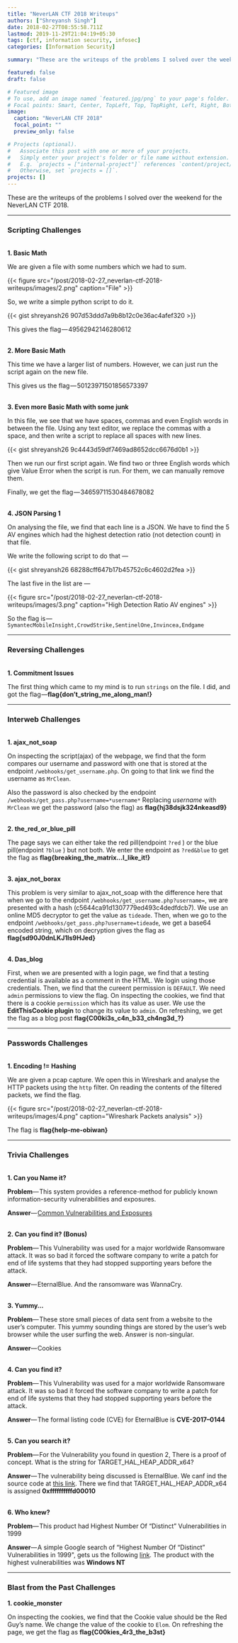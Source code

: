 ```yaml
---
title: "NeverLAN CTF 2018 Writeups"
authors: ["Shreyansh Singh"]
date: 2018-02-27T08:55:58.711Z
lastmod: 2019-11-29T21:04:19+05:30
tags: [ctf, information security, infosec]
categories: [Information Security]

summary: "These are the writeups of the problems I solved over the weekend for the NeverLAN CTF 2018."

featured: false
draft: false

# Featured image
# To use, add an image named `featured.jpg/png` to your page's folder.
# Focal points: Smart, Center, TopLeft, Top, TopRight, Left, Right, BottomLeft, Bottom, BottomRight.
image:
  caption: "NeverLAN CTF 2018"
  focal_point: ""
  preview_only: false

# Projects (optional).
#   Associate this post with one or more of your projects.
#   Simply enter your project's folder or file name without extension.
#   E.g. `projects = ["internal-project"]` references `content/project/deep-learning/index.md`.
#   Otherwise, set `projects = []`.
projects: []
---
```


These are the writeups of the problems I solved over the weekend for the NeverLAN CTF 2018.


---

### **Scripting Challenges**
&nbsp;  
**1. Basic Math**

We are given a file with some numbers which we had to sum.


{{< figure src="/post/2018-02-27_neverlan-ctf-2018-writeups/images/2.png" caption="File" >}}

So, we write a simple python script to do it.

{{< gist shreyansh26 907d53ddd7a9b8b12c0e36ac4afef320 >}}


This gives the flag — 49562942146280612

&nbsp;  
**2. More Basic Math**

This time we have a larger list of numbers. However, we can just run the script again on the new file.

This gives us the flag — 50123971501856573397

&nbsp;  
**3. Even more Basic Math with some junk**

In this file, we see that we have spaces, commas and even English words in between the file. Using any text editor, we replace the commas with a space, and then write a script to replace all spaces with new lines.

{{< gist shreyansh26 9c4443d59df7469ad8652dcc6676d0b1 >}}


Then we run our first script again. We find two or three English words which give Value Error when the script is run. For them, we can manually remove them.

Finally, we get the flag — 34659711530484678082

&nbsp;  
**4. JSON Parsing 1**

On analysing the file, we find that each line is a JSON. We have to find the 5 AV engines which had the highest detection ratio (not detection count) in that file.

We write the following script to do that —
 
{{< gist shreyansh26 68288cff647b17b45752c6c4602d2fea >}}


The last five in the list are —

{{< figure src="/post/2018-02-27_neverlan-ctf-2018-writeups/images/3.png" caption="High Detection Ratio AV engines" >}}


So the flag is — `SymantecMobileInsight,CrowdStrike,SentinelOne,Invincea,Endgame`

---

### **Reversing Challenges**
&nbsp;  
**1. Commitment Issues**

The first thing which came to my mind is to run `strings` on the file. I did, and got the flag —**flag{don’t_string_me_along_man!}**

---

### **Interweb Challenges**
&nbsp;  
**1. ajax_not_soap**

On inspecting the script(ajax) of the webpage, we find that the form compares our username and password with one that is stored at the endpoint `/webhooks/get_username.php`. On going to that link we find the username as `MrClean`.

Also the password is also checked by the endpoint `/webhooks/get_pass.php?username=*username*` Replacing _username_ with `MrClean` we get the password (also the flag) as **flag{hj38dsjk324nkeasd9}**

&nbsp;  
**2. the_red_or_blue_pill**

The page says we can either take the red pill(endpoint `?red` ) or the blue pill(endpoint `?blue` ) but not both. We enter the endpoint as `?red&blue` to get the flag as **flag{breaking_the_matrix…I_like_it!}**

&nbsp;  
**3. ajax_not_borax**

This problem is very similar to ajax_not_soap with the difference here that when we go to the endpoint `/webhooks/get_username.php?username=`, we are presented with a hash (c5644ca91d1307779ed493c4dedfdcb7). We use an online MD5 decryptor to get the value as `tideade`. Then, when we go to the endpoint `/webhooks/get_pass.php?username=tideade`, we get a base64 encoded string, which on decryption gives the flag as **flag{sd90J0dnLKJ1ls9HJed}**

&nbsp;  
**4. Das_blog**

First, when we are presented with a login page, we find that a testing credential is available as a comment in the HTML. We login using those credentials. Then, we find that the cureent permission is `DEFAULT`. We need `admin` permissions to view the flag. On inspecting the cookies, we find that there is a cookie `permission` which has its value as user. We use the **EditThisCookie plugin** to change its value to `admin`. On refreshing, we get the flag as a blog post **flag{C00ki3s\_c4n_b33_ch4ng3d\_?}**

---

### Passwords Challenges
&nbsp;  
**1. Encoding != Hashing**

We are given a pcap capture. We open this in Wireshark and analyse the HTTP packets using the `http` filter. On reading the contents of the filtered packets, we find the flag.

{{< figure src="/post/2018-02-27_neverlan-ctf-2018-writeups/images/4.png" caption="Wireshark Packets analysis" >}}


The flag is **flag{help-me-obiwan}**

---

### **Trivia Challenges**
&nbsp;  
**1. Can you Name it?**

**Problem**— This system provides a reference-method for publicly known information-security vulnerabilities and exposures.

**Answer**— [Common Vulnerabilities and Exposures](https://en.wikipedia.org/wiki/Common_Vulnerabilities_and_Exposures)

&nbsp;  
**2. Can you find it? (Bonus)**

**Problem**— This Vulnerability was used for a major worldwide Ransomware attack. It was so bad it forced the software company to write a patch for end of life systems that they had stopped supporting years before the attack.

**Answer**— EternalBlue. And the ransomware was WannaCry.

&nbsp;  
**3. Yummy…**

**Problem**— These store small pieces of data sent from a website to the user’s computer. This yummy sounding things are stored by the user’s web browser while the user surfing the web. Answer is non-singular.

**Answer**— Cookies

&nbsp;  
**4. Can you find it?**

**Problem**— This Vulnerability was used for a major worldwide Ransomware attack. It was so bad it forced the software company to write a patch for end of life systems that they had stopped supporting years before the attack.

**Answer**— The formal listing code (CVE) for EternalBlue is **CVE-2017–0144**

&nbsp;  
**5. Can you search it?**

**Problem**— For the Vulnerability you found in question 2, There is a proof of concept. What is the string for TARGET_HAL_HEAP_ADDR_x64?

**Answer**— The vulnerability being discussed is EternalBlue. We canf ind the source code at [this link](https://gist.github.com/worawit/bd04bad3cd231474763b873df081c09a). There we find that TARGET_HAL_HEAP_ADDR_x64 is assigned **0xffffffffffd00010**

&nbsp;  
**6. Who knew?**

**Problem**— This product had Highest Number Of “Distinct” Vulnerabilities in 1999

**Answer**— A simple Google search of “Highest Number Of “Distinct” Vulnerabilities in 1999&#34;, gets us the following [link](https://www.cvedetails.com/top-50-products.php?year=1999). The product with the highest vulnerabilities was **Windows NT**

---

### **Blast from the Past Challenges**

**1. cookie_monster**

On inspecting the cookies, we find that the Cookie value should be the Red Guy’s name. We change the value of the cookie to `Elom`. On refreshing the page, we get the flag as **flag{C00kies_4r3_the_b3st}**
